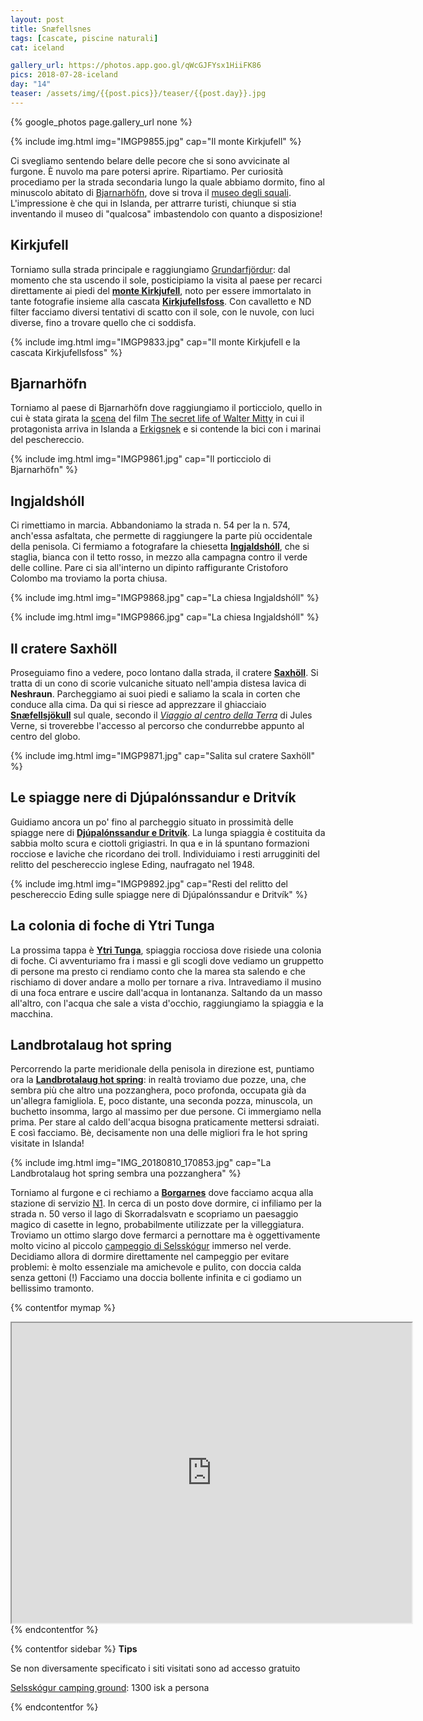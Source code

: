 ```yaml
---
layout: post
title: Snæfellsnes
tags: [cascate, piscine naturali]
cat: iceland

gallery_url: https://photos.app.goo.gl/qWcGJFYsx1HiiFK86
pics: 2018-07-28-iceland
day: "14"
teaser: /assets/img/{{post.pics}}/teaser/{{post.day}}.jpg
---
```


{% google_photos page.gallery_url none %}

{% include img.html img="IMGP9855.jpg" cap="Il monte Kirkjufell" %}

Ci svegliamo sentendo belare delle pecore che si sono avvicinate al furgone. È nuvolo ma pare potersi aprire. Ripartiamo. Per curiosità procediamo per la strada secondaria lungo la quale abbiamo dormito, fino al minuscolo abitato di [Bjarnarhöfn](https://www.west.is/en/service/bjarnarhofn), dove si trova il [museo degli squali](https://bjarnarhofn.is/shark-museum/). L'impressione è che qui in Islanda, per attrarre turisti, chiunque si stia inventando il museo di "qualcosa" imbastendolo con quanto a disposizione!

## Kirkjufell

Torniamo sulla strada principale e raggiungiamo [Grundarfjördur](https://guidetoiceland.is/travel-iceland/drive/grundarfjordur): dal momento che sta uscendo il sole, posticipiamo la visita al paese per recarci direttamente ai piedi del [**monte Kirkjufell**](https://guidetoiceland.is/travel-iceland/drive/kirkjufell), noto per essere immortalato in tante fotografie insieme alla cascata [**Kirkjufellsfoss**](https://www.west.is/en/place/kirkjufellsfoss). Con cavalletto e ND filter facciamo diversi tentativi di scatto con il sole, con le nuvole, con luci diverse, fino a trovare quello che ci soddisfa.

{% include img.html img="IMGP9833.jpg" cap="Il monte Kirkjufell e la cascata Kirkjufellsfoss" %}

## Bjarnarhöfn

Torniamo al paese di Bjarnarhöfn dove raggiungiamo il porticciolo, quello in cui è stata girata la [scena](https://www.youtube.com/watch?v=7Z6zk5aJR28) del film [The secret life of Walter Mitty](https://it.wikipedia.org/wiki/I_sogni_segreti_di_Walter_Mitty) in cui il protagonista arriva in Islanda a [Erkigsnek](https://www.legendarytrips.com/the-secret-life-of-walter-mitty-filming-locations-and-itinerary/) e si contende la bici con i marinai del peschereccio.

{% include img.html img="IMGP9861.jpg" cap="Il porticciolo di Bjarnarhöfn" %}

## Ingjaldshóll

Ci rimettiamo in marcia. Abbandoniamo la strada n. 54 per la n. 574, anch'essa asfaltata, che permette di raggiungere la parte più occidentale della penisola. Ci fermiamo a fotografare la chiesetta [**Ingjaldshóll**](https://guidetoiceland.is/connect-with-locals/regina/the-historical-ingjaldsholl-on-the-snaefellsnes-peninsula-in-west-iceland), che si staglia, bianca con il tetto rosso, in mezzo alla campagna contro il verde delle colline. Pare ci sia all'interno un dipinto raffigurante Cristoforo Colombo ma troviamo la porta chiusa.

{% include img.html img="IMGP9868.jpg" cap="La chiesa Ingjaldshóll" %}

{% include img.html img="IMGP9866.jpg" cap="La chiesa Ingjaldshóll" %}

## Il cratere Saxhöll

Proseguiamo  fino a vedere, poco lontano dalla strada, il cratere [**Saxhöll**](https://guidetoiceland.is/travel-iceland/drive/saxholl). Si tratta di un cono di scorie vulcaniche situato nell'ampia distesa lavica di **Neshraun**. Parcheggiamo ai suoi piedi e saliamo la scala in corten che conduce alla cima. Da qui si riesce ad apprezzare il ghiacciaio [**Snæfellsjökull**](https://www.visiticeland.com/article/snaefellsjokull-national-park) sul quale, secondo il [*Viaggio al centro della Terra*](https://it.wikipedia.org/wiki/Viaggio_al_centro_della_Terra) di Jules Verne, si troverebbe l'accesso al percorso che condurrebbe appunto al centro del globo.

{% include img.html img="IMGP9871.jpg" cap="Salita sul cratere Saxhöll" %}

## Le spiagge nere di Djúpalónssandur e Dritvík

Guidiamo ancora un po' fino al parcheggio situato in prossimità delle spiagge nere di [**Djúpalónssandur e Dritvík**](https://guidetoiceland.is/connect-with-locals/regina/djupalonssandur-beach-a-lava-wonderland). La lunga spiaggia è costituita da sabbia molto scura e ciottoli grigiastri. In qua e in lá spuntano formazioni rocciose e laviche che ricordano dei troll. Individuiamo i resti arrugginiti del relitto del peschereccio inglese Eding, naufragato nel 1948. 

{% include img.html img="IMGP9892.jpg" cap="Resti del relitto del peschereccio Eding sulle spiagge nere di Djúpalónssandur e Dritvík" %}

## La colonia di foche di Ytri Tunga

La prossima tappa è [**Ytri Tunga**](https://www.introducingiceland.com/ytri-tunga), spiaggia rocciosa dove risiede una colonia di foche. Ci avventuriamo fra i massi e gli scogli dove vediamo un gruppetto di persone ma presto ci rendiamo conto che la marea sta salendo e che rischiamo di dover andare a mollo per tornare a riva. Intravediamo il musino di una foca entrare e uscire dall'acqua in lontananza. Saltando da un masso all'altro, con l'acqua che sale a vista d'occhio, raggiungiamo la spiaggia e la macchina.

## Landbrotalaug hot spring

Percorrendo la parte meridionale della penisola in direzione est, puntiamo ora la [**Landbrotalaug hot spring**](https://icelandtravelguide.is/locations/landbrotalaug-hot-spring/): in realtà troviamo due pozze, una, che sembra più che altro una pozzanghera, poco profonda, occupata già da un'allegra famigliola. E, poco distante, una seconda pozza, minuscola, un buchetto insomma, largo al massimo per due persone. Ci immergiamo nella prima. Per stare al caldo dell'acqua bisogna praticamente mettersi sdraiati. E così facciamo. Bè, decisamente non una delle migliori fra le hot spring visitate in Islanda!

{% include img.html img="IMG_20180810_170853.jpg" cap="La Landbrotalaug hot spring sembra una pozzanghera" %}

Torniamo al furgone e ci rechiamo a [**Borgarnes**](https://guidetoiceland.is/travel-iceland/drive/borgarnes) dove facciamo acqua alla stazione di servizio [N1](https://www.n1.is/en). In cerca di un posto dove dormire, ci infiliamo per la strada n. 50 verso il lago di Skorradalsvatn e scopriamo un paesaggio magico di casette in legno, probabilmente utilizzate per la villeggiatura. Troviamo un ottimo slargo dove fermarci a pernottare ma è oggettivamente molto vicino al piccolo [campeggio di Selsskógur](https://www.west.is/en/service/selsskogur-skorradalur-camping-ground) immerso nel verde. Decidiamo allora di dormire direttamente nel campeggio per evitare problemi: è molto essenziale ma amichevole e pulito, con doccia calda senza gettoni (!) Facciamo una doccia bollente infinita e ci godiamo un bellissimo tramonto.

{% contentfor mymap %}
<iframe src="https://www.google.com/maps/d/embed?mid=1MUdoYkzzkdKcK6cf8PJGEDNOyEEY3ivH&ehbc=2E312F" width="640" height="480"></iframe>
{% endcontentfor %}

{% contentfor sidebar %}
**Tips**  

Se non diversamente specificato i siti visitati sono ad accesso gratuito

[Selsskógur camping ground](https://www.west.is/en/service/selsskogur-skorradalur-camping-ground): 1300 isk a persona

{% endcontentfor %}
